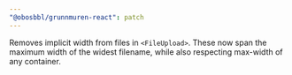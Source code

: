 ```yaml
---
"@obosbbl/grunnmuren-react": patch
---
```


Removes implicit width from files in `<FileUpload>`. These now span the maximum width of the widest filename, while also respecting max-width of any container.
